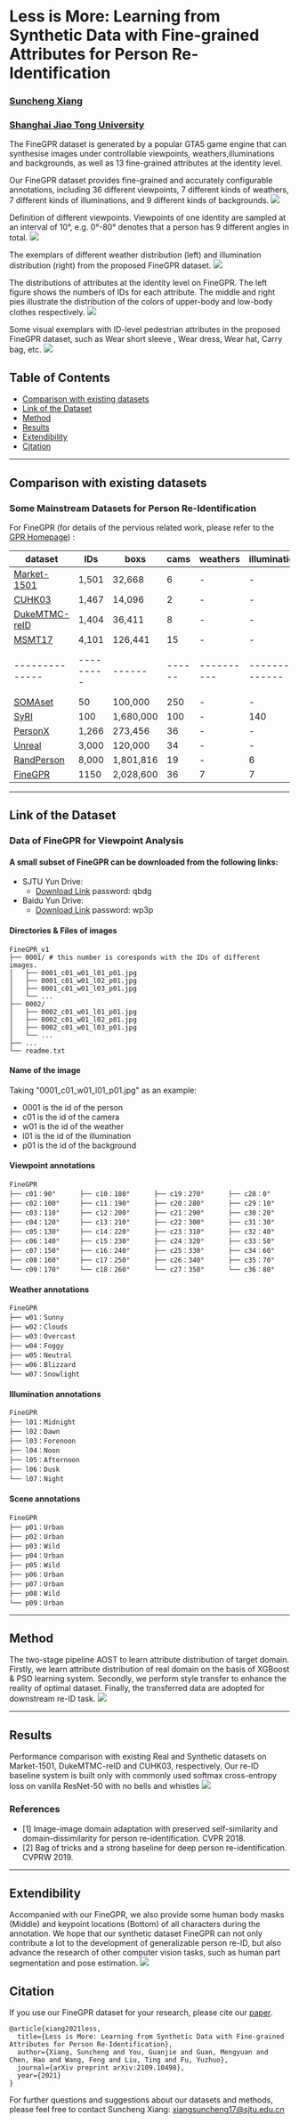 # Less is More: Learning from Synthetic Data with Fine-grained Attributes for Person Re-Identification
### [Suncheng Xiang](https://JeremyXSC.github.io/)
### [Shanghai Jiao Tong University](https://en.sjtu.edu.cn/)

The FineGPR dataset is generated by a popular GTA5 game engine that can synthesise images under controllable viewpoints,
weathers,illuminations and backgrounds, as well as 13 fine-grained attributes at the identity level. <br> 

Our FineGPR dataset provides fine-grained and accurately configurable annotations, including 36 different viewpoints,
7 different kinds of weathers, 7 different kinds of illuminations, and 9 different kinds of backgrounds.
<img src='images/FineGPR.png'/>

Definition of different viewpoints. Viewpoints of one identity are sampled at an interval of 10°, e.g. 0°-80° denotes 
that a person has 9 different angles in total.
<img src='images/viewpoint.png'/>

The exemplars of different weather distribution (left) and illumination distribution (right) from the proposed FineGPR
dataset.
<img src='images/wea_ill.png'/>

The distributions of attributes at the identity level on FineGPR. The left figure shows the numbers of IDs for each
attribute. The middle and right pies illustrate the distribution of the colors of upper-body and low-body clothes respectively.
<img src='images/attribute.png'/>

Some visual exemplars with ID-level pedestrian attributes in the proposed FineGPR dataset, such as Wear short
sleeve , Wear dress, Wear hat, Carry bag, etc.
<img src='images/attribute1.png'/>

</div> 

## Table of Contents
- [Comparison with existing datasets](#Comparision-with-existing-datasets)
- [Link of the Dataset](#Link-of-the-Dataset)
- [Method](#Method)
- [Results](#Results)
- [Extendibility](#Extendibility)
- [Citation](#Citation)


****
## Comparison with existing datasets 
### Some Mainstream Datasets for Person Re-Identification
For FineGPR (for details of the pervious related work, please refer to the [GPR Homepage](https://JeremyXSC.github.io/GPR/)) :

<center>

| dataset      | IDs     | boxs | cams | weathers | illumination | scene | resolution |
|--------------|---------|------|------|----------|--------------|--------------|--------------|
| [Market-1501](https://ieeexplore.ieee.org/stamp/stamp.jsp?tp=&arnumber=7410490) | 1,501 |   32,668   |   6   |   -   |   -   |   -   |  low  |
| [CUHK03](https://ieeexplore.ieee.org/stamp/stamp.jsp?tp=&arnumber=6909421) | 1,467 |   14,096   |   2   |   -   |   -   |   -   |  low  |
| [DukeMTMC-reID](https://arxiv.org/pdf/1701.07717.pdf) | 1,404 |   36,411   |   8   |   -   |   -   |   -   |  low   
| [MSMT17](https://openaccess.thecvf.com/content_cvpr_2018/papers/Wei_Person_Transfer_GAN_CVPR_2018_paper.pdf) | 4,101 |   126,441   |   15   |   -   |   -   |   -   |  vary  |  
|--------------|---------|------|------|----------|--------------|--------------|--------------|
| [SOMAset](https://arxiv.org/pdf/1701.03153.pdf) | 50 |   100,000   |   250   |   -   |   -   |   -   |  -  |
| [SyRI](https://arxiv.org/pdf/1804.10094.pdf) | 100 |   1,680,000   |   100   |   -   |   140   |   -   |  -  |
| [PersonX](https://arxiv.org/pdf/1812.02162.pdf) | 1,266 |   273,456   |   36   |   -   |   -   |   6   |  vary  | 
| [Unreal](https://openaccess.thecvf.com/content/CVPR2021/papers/Zhang_UnrealPerson_An_Adaptive_Pipeline_Towards_Costless_Person_Re-Identification_CVPR_2021_paper.pdf) | 3,000 |   120,000   |   34   |   -   |   -   |   1   |  low  | 
| [RandPerson](https://arxiv.org/abs/2006.12774) | 8,000 |   1,801,816   |   19   |   -   |   6   |   11   |  low  | 
| [FineGPR]() |   1150   |   2,028,600   |   36   |   7   |   7   |   9   |  high  | 
</center>

****

## Link of the Dataset
### Data of FineGPR for Viewpoint Analysis
#### A small subset of FineGPR can be downloaded from the following links:<br>
* SJTU Yun Drive: 
	* [Download Link](https://jbox.sjtu.edu.cn/l/E1HTsw) password: qbdg
* Baidu Yun Drive: 
	* [Download Link](https://pan.baidu.com/s/1V7SMtbxA_k5D_hItqI4xYg) password: wp3p


#### Directories & Files of images
```shell
FineGPR_v1
├── 0001/ # this number is coresponds with the IDs of different images.
│   ├── 0001_c01_w01_l01_p01.jpg  
│   ├── 0001_c01_w01_l02_p01.jpg
│   ├── 0001_c01_w01_l03_p01.jpg	   
│   └── ...
├── 0002/
│   ├── 0002_c01_w01_l01_p01.jpg  
│   ├── 0002_c01_w01_l02_p01.jpg
│   ├── 0002_c01_w01_l03_p01.jpg	   
│   └── ...
├── ...
└── readme.txt
```

#### Name of the image

Taking "0001_c01_w01_l01_p01.jpg" as an example: 
*  0001 is the id of the person
*  c01   is the id of the camera 
*  w01   is the id of the weather
*  l01   is the id of the illumination
*  p01   is the id of the background

#### Viewpoint annotations 
```shell
FineGPR
├── c01：90°      ├── c10：180°      ├── c19：270°      ├── c28：0°
├── c02：100°     ├── c11：190°      ├── c20：280°      ├── c29：10°
├── c03：110°     ├── c12：200°      ├── c21：290°      ├── c30：20°
├── c04：120°     ├── c13：210°      ├── c22：300°      ├── c31：30°
├── c05：130°     ├── c14：220°      ├── c23：310°      ├── c32：40°
├── c06：140°     ├── c15：230°      ├── c24：320°      ├── c33：50°
├── c07：150°     ├── c16：240°      ├── c25：330°      ├── c34：60°
├── c08：160°     ├── c17：250°      ├── c26：340°      ├── c35：70°
└── c09：170°     └── c18：260°      └── c27：350°      └── c36：80°
```

#### Weather annotations 
```shell
FineGPR
├── w01：Sunny
├── w02：Clouds    
├── w03：Overcast
├── w04：Foggy   
├── w05：Neutral
├── w06：Blizzard 
└── w07：Snowlight 	   
```

#### Illumination annotations
```shell
FineGPR
├── l01：Midnight
├── l02：Dawn    
├── l03：Forenoon
├── l04：Noon   
├── l05：Afternoon
├── l06：Dusk 
└── l07：Night 	   
```

#### Scene annotations
```shell
FineGPR
├── p01：Urban
├── p02：Urban   
├── p03：Wild
├── p04：Urban   
├── p05：Wild
├── p06：Urban
├── p07：Urban
├── p08：Wild 
└── p09：Urban 	   
```
****
## Method
The two-stage pipeline AOST to learn attribute distribution of target domain. Firstly, we learn attribute distribution
of real domain on the basis of XGBoost & PSO learning system. Secondly, we perform style transfer to enhance the reality of
optimal dataset. Finally, the transferred data are adopted for downstream re-ID task.
<img src='images/aost.png'/>

****
## Results
Performance comparison with existing Real and Synthetic datasets on Market-1501, DukeMTMC-reID and CUHK03,
respectively. Our re-ID baseline system is built only
with commonly used softmax cross-entropy loss on vanilla ResNet-50 with no bells and whistles
<img src='images/result.png'/>

### References

- [1] Image-image domain adaptation with preserved self-similarity and domain-dissimilarity for person re-identification. CVPR 2018.
- [2] Bag of tricks and a strong baseline for deep person re-identification. CVPRW 2019.

****

## Extendibility
Accompanied with our FineGPR, we also provide some human body masks (Middle) and keypoint locations (Bottom) of all characters during the annotation. We hope that our synthetic dataset FineGPR can not only contribute a lot to the development of generalizable person re-ID, but also advance the research of other computer vision tasks, such as human part segmentation and pose estimation.
<img src='images/seg_pose.png'/>

</div> 

## Citation
If you use our FineGPR dataset for your research, please cite our [paper](https://arxiv.org/pdf/2109.10498.pdf).
```
@article{xiang2021less,
  title={Less is More: Learning from Synthetic Data with Fine-grained Attributes for Person Re-Identification},
  author={Xiang, Suncheng and You, Guanjie and Guan, Mengyuan and Chen, Hao and Wang, Feng and Liu, Ting and Fu, Yuzhuo},
  journal={arXiv preprint arXiv:2109.10498},
  year={2021}
}
```

For further questions and suggestions about our datasets and methods, please feel free to contact Suncheng Xiang:
xiangsuncheng17@sjtu.edu.cn